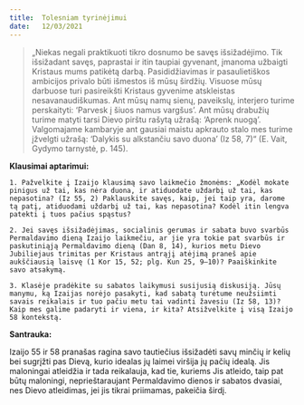 ```yaml
---
title:  Tolesniam tyrinėjimui
date:   12/03/2021
---
```


> <p></p>
> „Niekas negali praktikuoti tikro dosnumo be savęs išsižadėjimo. Tik išsižadant savęs, paprastai ir itin taupiai gyvenant, įmanoma užbaigti Kristaus mums patikėtą darbą. Pasididžiavimas ir pasaulietiškos ambicijos privalo būti išmestos iš mūsų širdžių. Visuose mūsų darbuose turi pasireikšti Kristaus gyvenime atskleistas nesavanaudiškumas. Ant mūsų namų sienų, paveikslų, interjero turime perskaityti: ‘Parvesk į šiuos namus vargšus’. Ant mūsų drabužių turime matyti tarsi Dievo pirštu rašytą užrašą: ‘Aprenk nuogą’. Valgomajame kambaryje ant gausiai maistu apkrauto stalo mes turime įžvelgti užrašą: ‘Dalykis su alkstančiu savo duona’ (Iz 58, 7)“ (E. Vait, Gydymo tarnystė, p. 145).

**Klausimai aptarimui:** 

`1. Pažvelkite į Izaijo klausimą savo laikmečio žmonėms: „Kodėl mokate pinigus už tai, kas nėra duona, ir atiduodate uždarbį už tai, kas nepasotina? (Iz 55, 2) Paklauskite savęs, kaip, jei taip yra, darome tą patį, atiduodami uždarbį už tai, kas nepasotina? Kodėl itin lengva patekti į tuos pačius spąstus?`

`2. Jei savęs išsižadėjimas, socialinis gerumas ir sabata buvo svarbūs Permaldavimo dieną Izaijo laikmečiu, ar jie yra tokie pat svarbūs ir paskutiniąją Permaldavimo dieną (Dan 8, 14), kurios metu Dievo Jubiliejaus trimitas per Kristaus antrąjį atėjimą praneš apie aukščiausią laisvę (1 Kor 15, 52; plg. Kun 25, 9–10)? Paaiškinkite savo atsakymą.` 

`3. Klasėje pradėkite su sabatos laikymusi susijusią diskusiją. Jūsų manymu, ką Izaijas norėjo pasakyti, kad sabatą turėtume neužsiimti savais reikalais ir tuo pačiu metu tai vadinti žavesiu (Iz 58, 13)? Kaip mes galime padaryti ir viena, ir kita? Atsižvelkite į visą Izaijo 58 kontekstą.`

**Santrauka:** 

Izaijo 55 ir 58 pranašas ragina savo tautiečius išsižadėti savų minčių ir kelių bei sugrįžti pas Dievą, kurio idealas jų laimei viršija jų pačių idealą. Jis maloningai atleidžia ir tada reikalauja, kad tie, kuriems Jis atleido, taip pat būtų maloningi, neprieštaraujant Permaldavimo dienos ir sabatos dvasiai, nes Dievo atleidimas, jei jis tikrai priimamas, pakeičia širdį.